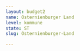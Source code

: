 ```yaml
---
layout: budget2
name: Osternienburger Land
level: kommune
state: ST
slug: Osternienburger-Land

---
```




